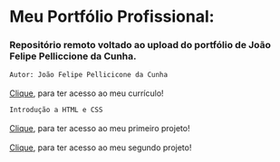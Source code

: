 # Meu Portfólio Profissional:
### Repositório remoto voltado ao upload do portfólio de João Felipe Pelliccione da Cunha.

```Autor: João Felipe Pellicicone da Cunha```
<br><br>[Clique](https://joaofelipelliccione.github.io/), para ter acesso ao meu currículo!

```Introdução a HTML e CSS```
<br><br>[Clique](https://joaofelipelliccione.github.io/projetos/01_stomatopoda/01-exercicio_stoma.html), para ter acesso ao meu primeiro projeto!
<br><br>[Clique](https://joaofelipelliccione.github.io/projetos/02_lessons-learned/index.html), para ter acesso ao meu segundo projeto!
